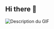 ## Hi there 👋
![Description du GIF]([https://lien-vers-ton-gif.gif](https://media2.giphy.com/media/v1.Y2lkPTc5MGI3NjExZDFqbzY5NWN1dXA4cXcyOTFobHgxaHl2dHEwc3puemdvdnluOTVuciZlcD12MV9pbnRlcm5hbF9naWZfYnlfaWQmY3Q9Zw/kBhgPVLVQzpXa/giphy.gif))

<!--
**Jules-Courbe/Jules-Courbe** is a ✨ _special_ ✨ repository because its `README.md` (this file) appears on your GitHub profile.

Here are some ideas to get you started:

- 🔭 I’m currently working on ...
- 🌱 I’m currently learning ...
- 👯 I’m looking to collaborate on ...
- 🤔 I’m looking for help with ...
- 💬 Ask me about ...
- 📫 How to reach me: ...
- 😄 Pronouns: ...
- ⚡ Fun fact: ...
-->
